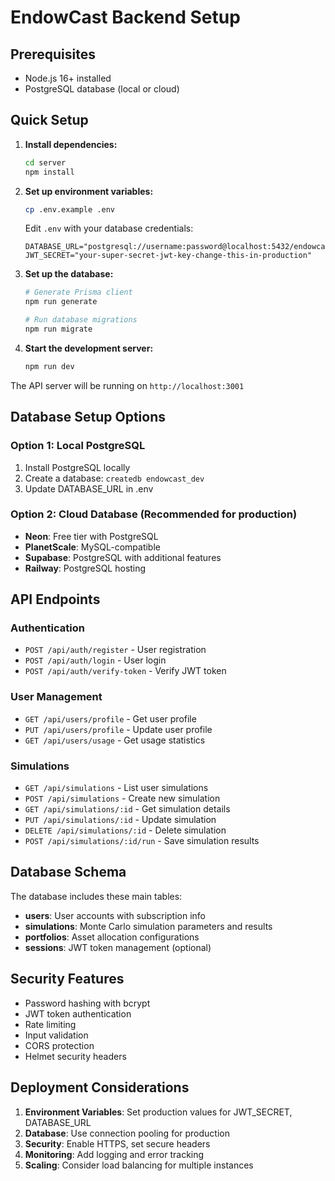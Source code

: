 # EndowCast Backend Setup

## Prerequisites

- Node.js 16+ installed
- PostgreSQL database (local or cloud)

## Quick Setup

1. **Install dependencies:**
   ```bash
   cd server
   npm install
   ```

2. **Set up environment variables:**
   ```bash
   cp .env.example .env
   ```
   
   Edit `.env` with your database credentials:
   ```env
   DATABASE_URL="postgresql://username:password@localhost:5432/endowcast_dev"
   JWT_SECRET="your-super-secret-jwt-key-change-this-in-production"
   ```

3. **Set up the database:**
   ```bash
   # Generate Prisma client
   npm run generate
   
   # Run database migrations
   npm run migrate
   ```

4. **Start the development server:**
   ```bash
   npm run dev
   ```

The API server will be running on `http://localhost:3001`

## Database Setup Options

### Option 1: Local PostgreSQL
1. Install PostgreSQL locally
2. Create a database: `createdb endowcast_dev`
3. Update DATABASE_URL in .env

### Option 2: Cloud Database (Recommended for production)
- **Neon**: Free tier with PostgreSQL
- **PlanetScale**: MySQL-compatible
- **Supabase**: PostgreSQL with additional features
- **Railway**: PostgreSQL hosting

## API Endpoints

### Authentication
- `POST /api/auth/register` - User registration
- `POST /api/auth/login` - User login  
- `POST /api/auth/verify-token` - Verify JWT token

### User Management
- `GET /api/users/profile` - Get user profile
- `PUT /api/users/profile` - Update user profile
- `GET /api/users/usage` - Get usage statistics

### Simulations
- `GET /api/simulations` - List user simulations
- `POST /api/simulations` - Create new simulation
- `GET /api/simulations/:id` - Get simulation details
- `PUT /api/simulations/:id` - Update simulation
- `DELETE /api/simulations/:id` - Delete simulation
- `POST /api/simulations/:id/run` - Save simulation results

## Database Schema

The database includes these main tables:
- **users**: User accounts with subscription info
- **simulations**: Monte Carlo simulation parameters and results
- **portfolios**: Asset allocation configurations
- **sessions**: JWT token management (optional)

## Security Features

- Password hashing with bcrypt
- JWT token authentication
- Rate limiting
- Input validation
- CORS protection
- Helmet security headers

## Deployment Considerations

1. **Environment Variables**: Set production values for JWT_SECRET, DATABASE_URL
2. **Database**: Use connection pooling for production
3. **Security**: Enable HTTPS, set secure headers
4. **Monitoring**: Add logging and error tracking
5. **Scaling**: Consider load balancing for multiple instances
